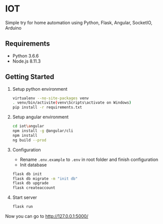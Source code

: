 # IOT
Simple try for home automation using Python, Flask, Angular, SocketIO, Arduino

## Requirements
* Python 3.6.6
* Node.js 8.11.3

## Getting Started
1. Setup python environment
    ```bash
    virtualenv --no-site-packages venv
    . venv/bin/activite(venv\Scripts\activate on Windows)
    pip install -r requirements.txt
    ```
2. Setup angular environment
	```bash
    cd iot\angular
    npm install -g @angular/cli
    npm install
    ng build --prod
	```
3. Configuration

    - Rename ```.env.example``` to ```.env``` in root folder and finish configuration
    - Init database
    ```bash
    flask db init
    flask db migrate -m "init db"
    flask db upgrade
    flask createaccount
    ```
4. Start server
    ```bash
    flask run
    ```
Now you can go to http://127.0.0.1:5000/
